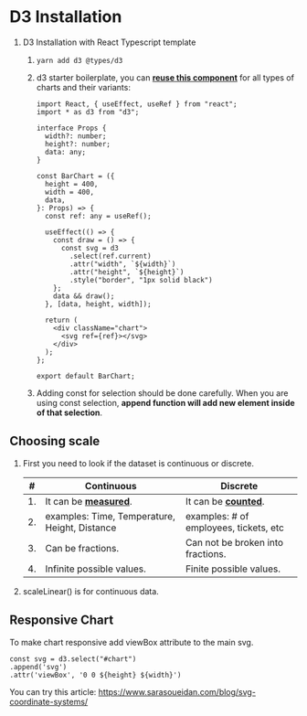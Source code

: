 # D3 Installation

1. D3 Installation with React Typescript template

   1. `yarn add d3 @types/d3`

   2. d3 starter boilerplate, you can **<u>reuse this component</u>** for all types of charts and their variants:

      ```react
      import React, { useEffect, useRef } from "react";
      import * as d3 from "d3";
      
      interface Props {
        width?: number;
        height?: number;
        data: any;
      }
      
      const BarChart = ({
        height = 400,
        width = 400,
        data,
      }: Props) => {
        const ref: any = useRef();
      
        useEffect(() => {
          const draw = () => {
            const svg = d3
              .select(ref.current)
              .attr("width", `${width}`)
              .attr("height", `${height}`)
              .style("border", "1px solid black")
          };
          data && draw();
        }, [data, height, width]);
      
        return (
          <div className="chart">
            <svg ref={ref}></svg>
          </div>
        );
      };
      
      export default BarChart;
      ```

   3. Adding const for selection should be done carefully.
      When you are using const selection, **append function will add new element inside of that selection**.



## Choosing scale

1. First you need to look if the dataset is continuous or discrete.

   | #    | Continuous                                    | Discrete                               |
   | ---- | --------------------------------------------- | -------------------------------------- |
   | 1.   | It can be **<u>measured</u>**.                | It can be **<u>counted</u>**.          |
   | 2.   | examples: Time, Temperature, Height, Distance | examples: # of employees, tickets, etc |
   | 3.   | Can be fractions.                             | Can not be broken into fractions.      |
   | 4.   | Infinite possible values.                     | Finite possible values.                |

2. scaleLinear() is for continuous data.


## Responsive Chart
To make chart responsive add viewBox attribute to the main svg.

```
const svg = d3.select("#chart")
.append('svg')
.attr('viewBox', '0 0 ${height} ${width}')
```

You can try this article: https://www.sarasoueidan.com/blog/svg-coordinate-systems/
